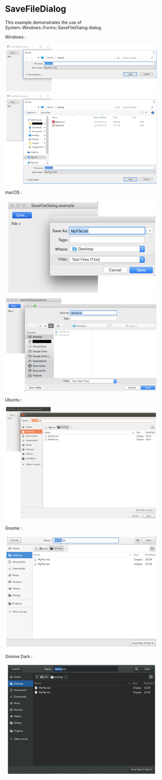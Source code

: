 # SaveFileDialog

This example demonstrates the use of System::Windows::Forms::SaveFileDialog dialog.

Windows :

![GitHub Logo](../../../docs/Pictures/Examples/Forms/SaveFileDialog1W.png)
![GitHub Logo](../../../docs/Pictures/Examples/Forms/SaveFileDialog2W.png)

macOS :

![GitHub Logo](../../../docs/Pictures/Examples/Forms/SaveFileDialog1M.png)
![GitHub Logo](../../../docs/Pictures/Examples/Forms/SaveFileDialog2M.png)

Ubuntu :

![GitHub Logo](../../../docs/Pictures/Examples/Forms/SaveFileDialogU.png)

Gnome :

![GitHub Logo](../../../docs/Pictures/Examples/Forms/SaveFileDialogG.png)

Gnome Dark :

![GitHub Logo](../../../docs/Pictures/Examples/Forms/SaveFileDialogGD.png)
